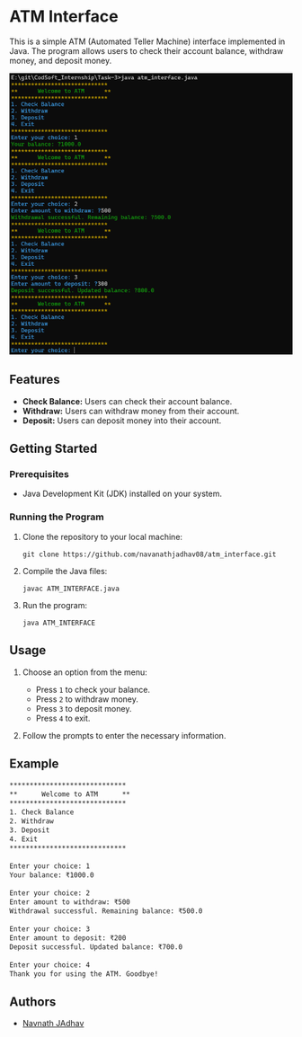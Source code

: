 # ATM Interface

This is a simple ATM (Automated Teller Machine) interface implemented in Java. The program allows users to check their account balance, withdraw money, and deposit money.


<div align="center">
  <img src="https://github.com/Navnathjadhav08/CodSoft_Internship/blob/main/Task-3/Screenshot%202023-10-10%20233654.png" alt="ATM Interface Screenshot">
</div>

## Features

- **Check Balance:** Users can check their account balance.
- **Withdraw:** Users can withdraw money from their account.
- **Deposit:** Users can deposit money into their account.

## Getting Started

### Prerequisites

- Java Development Kit (JDK) installed on your system.

### Running the Program

1. Clone the repository to your local machine:

   ```
   git clone https://github.com/navanathjadhav08/atm_interface.git
   ```

2. Compile the Java files:

   ```
   javac ATM_INTERFACE.java
   ```

3. Run the program:

   ```
   java ATM_INTERFACE
   ```

## Usage

1. Choose an option from the menu:
   - Press `1` to check your balance.
   - Press `2` to withdraw money.
   - Press `3` to deposit money.
   - Press `4` to exit.

2. Follow the prompts to enter the necessary information.

## Example

```
*****************************
**      Welcome to ATM      **
*****************************
1. Check Balance
2. Withdraw
3. Deposit
4. Exit
*****************************

Enter your choice: 1
Your balance: ₹1000.0

Enter your choice: 2
Enter amount to withdraw: ₹500
Withdrawal successful. Remaining balance: ₹500.0

Enter your choice: 3
Enter amount to deposit: ₹200
Deposit successful. Updated balance: ₹700.0

Enter your choice: 4
Thank you for using the ATM. Goodbye!
```

## Authors

- [Navnath JAdhav](https://github.com/navnathjadhav08)



